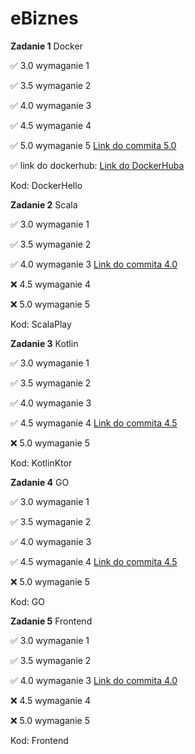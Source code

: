 # eBiznes
**Zadanie 1** Docker

:white_check_mark: 3.0 wymaganie 1

:white_check_mark: 3.5 wymaganie 2 

:white_check_mark: 4.0 wymaganie 3 

:white_check_mark: 4.5 wymaganie 4 

:white_check_mark: 5.0 wymaganie 5 [Link do commita 5.0](https://github.com/MichalZx/eBiznes/commit/787d5a974719c844245174d6c519dddcf9af1cf8)

:white_check_mark: link do dockerhub: [Link do DockerHuba](https://hub.docker.com/repository/docker/miczlx/docker-hello/general)

Kod: DockerHello

**Zadanie 2** Scala

:white_check_mark: 3.0 wymaganie 1

:white_check_mark: 3.5 wymaganie 2 

:white_check_mark: 4.0 wymaganie 3 [Link do commita 4.0](https://github.com/MichalZx/eBiznes/commit/11b5c840207e79de8ca2c80bd3e853325dac8a0c)

:x: 4.5 wymaganie 4 

:x: 5.0 wymaganie 5 

Kod: ScalaPlay

**Zadanie 3** Kotlin

:white_check_mark: 3.0 wymaganie 1

:white_check_mark: 3.5 wymaganie 2 

:white_check_mark: 4.0 wymaganie 3

:white_check_mark: 4.5 wymaganie 4 [Link do commita 4.5](https://github.com/MichalZx/eBiznes/commit/38e8bb1c53e0965e1827b34abb7c58097bcc1c38)

:x: 5.0 wymaganie 5 

Kod: KotlinKtor

**Zadanie 4** GO

:white_check_mark: 3.0 wymaganie 1

:white_check_mark: 3.5 wymaganie 2 

:white_check_mark: 4.0 wymaganie 3

:white_check_mark: 4.5 wymaganie 4 [Link do commita 4.5](https://github.com/MichalZx/eBiznes/commit/f5621b44b81078396b37b7203381f8e1d6db8954)

:x: 5.0 wymaganie 5 

Kod: GO

**Zadanie 5** Frontend

:white_check_mark: 3.0 wymaganie 1

:white_check_mark: 3.5 wymaganie 2 

:white_check_mark: 4.0 wymaganie 3  [Link do commita 4.0](https://github.com/MichalZx/eBiznes/commit/20a238da284c074277b2a891f3e1bc38aa5ac96a)

:x: 4.5 wymaganie 4

:x: 5.0 wymaganie 5 

Kod: Frontend
